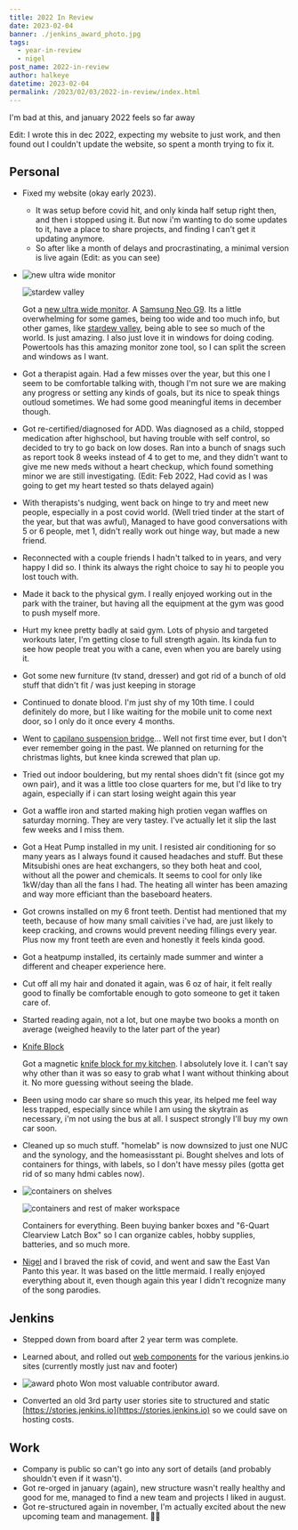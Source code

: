 ```yaml
---
title: 2022 In Review
date: 2023-02-04
banner: ./jenkins_award_photo.jpg
tags:
  - year-in-review
  - nigel
post_name: 2022-in-review
author: halkeye
datetime: 2023-02-04
permalink: /2023/02/03/2022-in-review/index.html
---
```

I'm bad at this, and january 2022 feels so far away

Edit: I wrote this in dec 2022, expecting my website to just work, and then
found out I couldn't update the website, so spent a month trying to fix it.

## Personal

* Fixed my website (okay early 2023).
  * It was setup before covid hit, and only kinda half setup right then,
    and then i stopped using it. But now i'm wanting to do some updates to it,
    have a place to share projects, and finding I can't get it updating anymore.
  * So after like a month of delays and procrastinating, a minimal version is
    live again (Edit: as you can see)
* ![new ultra wide monitor](new_monitor.jpg)

  ![stardew valley](./stardew.jpg)

  Got a [new ultra wide monitor](new_monitor.jpg). A [Samsung Neo G9](https://www.samsung.com/us/computing/monitors/gaming/49--odyssey-g95na-gaming-dqhd-led-monitor-ls49ag952nnxza/).
  Its a little overwhelming for some games, being too wide and too much info, but
  other games, like [stardew valley](./stardew.jpg), being able to see so much of
  the world.
  Is just amazing. I also just love it in windows for doing coding. Powertools
  has this amazing monitor zone tool, so I can split the screen and windows as I
  want.
* Got a therapist again. Had a few misses over the year, but this one I seem to
  be comfortable talking with, though I'm not sure we are making any progress or
  setting any kinds of goals, but its nice to speak things outloud sometimes. We
  had some good meaningful items in december though.
* Got re-certified/diagnosed for ADD. Was diagnosed as a child, stopped
  medication after highschool, but having trouble with self control, so
  decided to try to go back on low doses. Ran into a bunch of snags such as
  report took 8 weeks instead of 4 to get to me, and they didn't want to give me
  new meds without a heart checkup, which found something minor we are still
  investigating. (Edit: Feb 2022, Had covid as I was going to get my heart tested
  so thats delayed again)
* With therapists's nudging, went back on hinge to try and meet new people,
  especially in a post covid world. (Well tried tinder at the start of the year,
  but that was awful), Managed to have good conversations with 5 or 6 people,
  met 1, didn't really work out hinge way, but made a new friend.
* Reconnected with a couple friends I hadn't talked to in years, and very happy
  I did so. I think its always the right choice to say hi to people you
  lost touch with.
* Made it back to the physical gym. I really enjoyed working out in the park
  with the trainer, but having all the equipment at the gym was good to push
  myself more.
* Hurt my knee pretty badly at said gym. Lots of physio and targeted workouts
  later, I'm getting close to full strength again. Its kinda fun to see how
  people treat you with a cane, even when you are barely using it.
* Got some new furniture (tv stand, dresser) and got rid of a bunch of
  old stuff that didn't fit / was just keeping in storage
* Continued to donate blood. I'm just shy of my 10th time. I could definitely
  do more, but I like waiting for the mobile unit to come next door, so I only
  do it once every 4 months.
* Went to [capilano suspension bridge](https://photos.app.goo.gl/TX2wLD2HY6bbpt4VA)...
  Well not first time ever, but I don't ever remember going in the past.
  We planned on returning for the christmas lights, but knee kinda screwed that
  plan up.
* Tried out indoor bouldering, but my rental shoes didn't fit (since got my own
  pair), and it was a little too close quarters for me, but I'd like to try
  again, especially if i can start losing weight again this year
* Got a waffle iron and started making high protien vegan waffles on saturday
  morning. They are very tastey. I've actually let it slip the last few weeks
  and I miss them.
* Got a Heat Pump installed in my unit. I resisted air conditioning for so many years
  as I always found it caused headaches and stuff. But these Mitsubishi ones are
  heat exchangers, so they both heat and cool, without all the power and
  chemicals. It seems to cool for only like 1kW/day than all the fans I had.
  The heating all winter has been amazing and way more efficiant than the
  baseboard heaters.
* Got crowns installed on my 6 front teeth. Dentist had mentioned that my teeth,
  because of how many small caivities i've had, are just likely to keep
  cracking, and crowns would prevent needing fillings every year. Plus
  now my front teeth are even and honestly it feels kinda good.
* Got a heatpump installed, its certainly made summer and winter a different and
  cheaper experience here.
* Cut off all my hair and donated it again, was 6 oz of hair, it felt really
  good to finally be comfortable enough to goto someone to get it taken care of.
* Started reading again, not a lot, but one maybe two books a month on average
  (weighed heavily to the later part of the year)
* [Knife Block](./knife_block.jpg)

  Got a magnetic [knife block for my kitchen](https://photos.app.goo.gl/qwMoDnQn1ARWEnmi9).
  I absolutely love it. I can't say why other than it was so easy to grab what I
  want without thinking about it. No more guessing without seeing the blade.

* Been using modo car share so much this year, its helped me feel way less
  trapped, especially since while I am using the skytrain as
  necessary, i'm not using the bus at all. I suspect strongly I'll buy my own car
  soon.
* Cleaned up so much stuff. "homelab" is now downsized to just one NUC and the
  synology, and the homeasisstant pi. Bought shelves and lots of
  containers for things, with labels, so I don't have messy piles
  (gotta get rid of so many hdmi cables now).
* ![containers on shelves](./containers_front_door.jpg)

  ![containers and rest of maker workspace](./desk_clean_containers.jpg)

  Containers for everything. Been buying banker boxes and
  "6-Quart Clearview Latch Box" so I can organize cables, hobby supplies, batteries,
  and so much more.
* [Nigel](/tags/nigel) and I braved the risk of covid, and went and saw the
  East Van Panto this year. It was based on the little mermaid. I really enjoyed
  everything about it, even though again this year I didn't recognize many
  of the song parodies.

## Jenkins

* Stepped down from board after 2 year term was complete.

* Learned about, and rolled out [web components](https://github.com/jenkins-infra/jenkins-io-components/)
  for the various jenkins.io sites (currently mostly just nav and footer)

* ![award photo](./jenkins_award_photo.jpg) Won most valuable contributor award.

* Converted an old 3rd party user stories site to structured and static
  [https://stories.jenkins.io](https://stories.jenkins.io) so we could save on
  hosting costs.

## Work

* Company is public so can't go into any sort of details (and probably shouldn't
  even if it wasn't).
* Got re-orged in january (again), new structure wasn't really healthy and good
  for me, managed to find a new team and projects I liked in august.
* Got re-structured again in november, I'm actually excited about the new
  upcoming team and management. 🤞🤞

